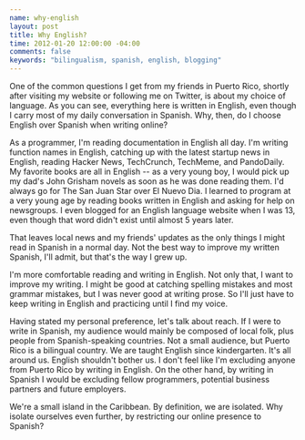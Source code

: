 ```yaml
---
name: why-english
layout: post
title: Why English?
time: 2012-01-20 12:00:00 -04:00
comments: false
keywords: "bilingualism, spanish, english, blogging"
---
```


One of the common questions I get from my friends in Puerto Rico, shortly after visiting my website or following me on Twitter, is about my choice of language. As you can see, everything here is written in English, even though I carry most of my daily conversation in Spanish. Why, then, do I choose English over Spanish when writing online?

<!-- more -->

As a programmer, I'm reading documentation in English all day. I'm writing function names in English, catching up with the latest startup news in English, reading Hacker News, TechCrunch, TechMeme, and PandoDaily. My favorite books are all in English -- as a very young boy, I would pick up my dad's John Grisham novels as soon as he was done reading them. I'd always go for The San Juan Star over El Nuevo Dia. I learned to program at a very young age by reading books written in English and asking for help on newsgroups. I even blogged for an English language website when I was 13, even though that word didn't exist until almost 5 years later. 

That leaves local news and my friends' updates as the only things I might read in Spanish in a normal day. Not the best way to improve my written Spanish, I'll admit, but that's the way I grew up.

I'm more comfortable reading and writing in English. Not only that, I want to improve my writing. I might be good at catching spelling mistakes and most grammar mistakes, but I was never good at writing prose. So I'll just have to keep writing in English and practicing until I find my voice.

Having stated my personal preference, let's talk about reach. If I were to write in Spanish, my audience would mainly be composed of local folk, plus people from Spanish-speaking countries. Not a small audience, but Puerto Rico is a bilingual country. We are taught English since kindergarten. It's all around us. English shouldn't bother us. I don't feel like I'm excluding anyone from Puerto Rico by writing in English. On the other hand, by writing in Spanish I would be excluding fellow programmers, potential business partners and future employers.

We're a small island in the Caribbean. By definition, we are isolated. Why isolate ourselves even further, by restricting our online presence to Spanish?